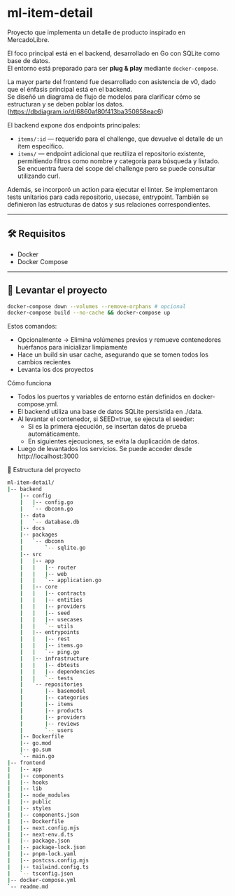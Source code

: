 # ml-item-detail

Proyecto que implementa un detalle de producto inspirado en MercadoLibre.

El foco principal está en el backend, desarrollado en Go con SQLite como base de datos.  
El entorno está preparado para ser **plug & play** mediante `docker-compose`.

La mayor parte del frontend fue desarrollado con asistencia de v0, dado que el énfasis principal está en el backend.  
Se diseñó un diagrama de flujo de modelos para clarificar cómo se estructuran y se deben poblar los datos. (https://dbdiagram.io/d/6860af80f413ba350858eac6)

El backend expone dos endpoints principales:  
- `items/:id` — requerido para el challenge, que devuelve el detalle de un ítem específico.  
- `items/` — endpoint adicional que reutiliza el repositorio existente, permitiendo filtros como nombre y categoría para búsqueda y listado. Se encuentra fuera del scope del challenge pero se puede consultar utilizando curl.

Además, se incorporó un action para ejecutar el linter.
Se implementaron tests unitarios para cada repositorio, usecase, entrypoint. También se definieron las estructuras de datos y sus relaciones correspondientes.

---

## 🛠️ Requisitos

- Docker  
- Docker Compose

---

## 🚀 Levantar el proyecto

```bash
docker-compose down --volumes --remove-orphans # opcional
docker-compose build --no-cache && docker-compose up
```
Estos comandos:
- Opcionalmente -> Elimina volúmenes previos y remueve contenedores huérfanos para inicializar limpiamente 
- Hace un build sin usar cache, asegurando que se tomen todos los cambios recientes
- Levanta los dos proyectos

Cómo funciona
- Todos los puertos y variables de entorno están definidos en docker-compose.yml.
- El backend utiliza una base de datos SQLite persistida en ./data.
- Al levantar el contenedor, si SEED=true, se ejecuta el seeder:
    - Si es la primera ejecución, se insertan datos de prueba automáticamente.
    - En siguientes ejecuciones, se evita la duplicación de datos.
- Luego de levantados los servicios. Se puede acceder desde http://localhost:3000

📁 Estructura del proyecto
```bash
ml-item-detail/
|-- backend
    |-- config
    |   |-- config.go
    |   `-- dbconn.go
    |-- data
    |   `-- database.db
    |-- docs
    |-- packages
    |   `-- dbconn
    |       `-- sqlite.go
    |-- src
    |   |-- app
    |   |   |-- router
    |   |   |-- web
    |   |   `-- application.go
    |   |-- core
    |   |   |-- contracts
    |   |   |-- entities
    |   |   |-- providers
    |   |   |-- seed
    |   |   |-- usecases
    |   |   `-- utils
    |   |-- entrypoints
    |   |   |-- rest
    |   |   |-- items.go
    |   |   `-- ping.go
    |   |-- infrastructure
    |   |   |-- dbtests
    |   |   |-- dependencies
    |   |   `-- tests
    |   `-- repositories
    |       |-- basemodel
    |       |-- categories
    |       |-- items
    |       |-- products
    |       |-- providers
    |       |-- reviews
    |       `-- users
    |-- Dockerfile
    |-- go.mod
    |-- go.sum
    `-- main.go
|-- frontend
|   |-- app
|   |-- components
|   |-- hooks
|   |-- lib
|   |-- node_modules
|   |-- public
|   |-- styles
|   |-- components.json
|   |-- Dockerfile
|   |-- next.config.mjs
|   |-- next-env.d.ts
|   |-- package.json
|   |-- package-lock.json
|   |-- pnpm-lock.yaml
|   |-- postcss.config.mjs
|   |-- tailwind.config.ts
|   `-- tsconfig.json
|-- docker-compose.yml
`-- readme.md

```

